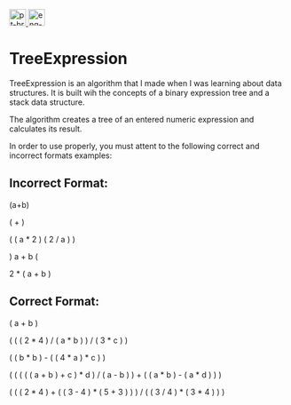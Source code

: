 <a href="README-PTBR.md">
<img src="https://user-images.githubusercontent.com/30200769/116628303-33085400-a925-11eb-85d7-9bbcf3b1a791.png" width="30" alt="pt-br">
<a/>

<a href="README.md">
<img src="https://user-images.githubusercontent.com/30200769/116637950-9b623000-a93b-11eb-9eed-06f587750c48.png" width="30" alt="eng-us">
<a/>

 # TreeExpression
  
 TreeExpression is an algorithm that I made when I was learning about data structures. It is built wih the concepts of a binary expression tree and a stack data structure.
 
 The algorithm creates a tree of an entered numeric expression and calculates its result.
  
 In order to use properly, you must attent to the following correct and incorrect formats examples:
  
  ## Incorrect Format:
  (a+b)
  
  ( + )
  
  ( ( a * 2 ) ( 2 / a ) )
  
  ) a + b (
  
  2 * ( a + b )
  
  ## Correct Format:
  
 ( a + b )
  
 ( ( ( 2 * 4 ) / ( a * b ) ) / ( 3 * c ) )
  
 ( ( b * b ) - ( ( 4 * a ) * c ) )
  
 ( ( ( ( ( a + b ) + c ) * d ) / ( a - b ) ) + ( ( a * b ) - ( a * d ) ) )
  
 ( ( ( 2 * 4 ) + ( ( 3 - 4 ) * ( 5 + 3 ) ) ) /  ( ( 3 / 4 ) * ( 3 * 4 ) ) )
